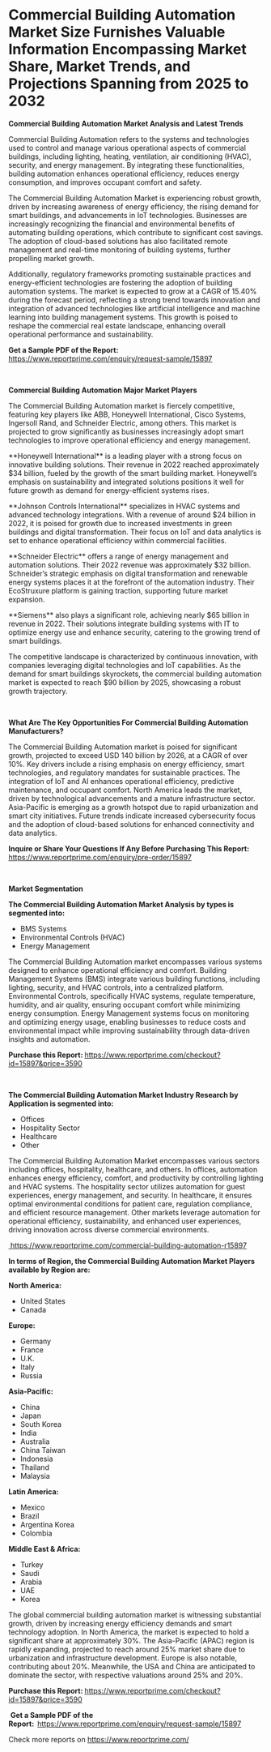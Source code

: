 <p><h1>Commercial Building Automation Market Size Furnishes Valuable Information Encompassing Market Share, Market Trends, and Projections Spanning from 2025 to 2032</h1></p><p><strong>Commercial Building Automation Market Analysis and Latest Trends</strong></p>
<p><p>Commercial Building Automation refers to the systems and technologies used to control and manage various operational aspects of commercial buildings, including lighting, heating, ventilation, air conditioning (HVAC), security, and energy management. By integrating these functionalities, building automation enhances operational efficiency, reduces energy consumption, and improves occupant comfort and safety.</p><p>The Commercial Building Automation Market is experiencing robust growth, driven by increasing awareness of energy efficiency, the rising demand for smart buildings, and advancements in IoT technologies. Businesses are increasingly recognizing the financial and environmental benefits of automating building operations, which contribute to significant cost savings. The adoption of cloud-based solutions has also facilitated remote management and real-time monitoring of building systems, further propelling market growth.</p><p>Additionally, regulatory frameworks promoting sustainable practices and energy-efficient technologies are fostering the adoption of building automation systems. The market is expected to grow at a CAGR of 15.40% during the forecast period, reflecting a strong trend towards innovation and integration of advanced technologies like artificial intelligence and machine learning into building management systems. This growth is poised to reshape the commercial real estate landscape, enhancing overall operational performance and sustainability.</p></p>
<p><strong>Get a Sample PDF of the Report:&nbsp;</strong> <a href="https://www.reportprime.com/enquiry/request-sample/15897?utm_campaign=2733&utm_medium=2&utm_source=Github&utm_content=ia&utm_term=20032025&utm_id=commercial-building-automation">https://www.reportprime.com/enquiry/request-sample/15897</a></p>
<p>&nbsp;</p>
<p><strong>Commercial Building Automation Major Market Players</strong></p>
<p><p>The Commercial Building Automation market is fiercely competitive, featuring key players like ABB, Honeywell International, Cisco Systems, Ingersoll Rand, and Schneider Electric, among others. This market is projected to grow significantly as businesses increasingly adopt smart technologies to improve operational efficiency and energy management.</p><p>**Honeywell International** is a leading player with a strong focus on innovative building solutions. Their revenue in 2022 reached approximately $34 billion, fueled by the growth of the smart building market. Honeywell’s emphasis on sustainability and integrated solutions positions it well for future growth as demand for energy-efficient systems rises.</p><p>**Johnson Controls International** specializes in HVAC systems and advanced technology integrations. With a revenue of around $24 billion in 2022, it is poised for growth due to increased investments in green buildings and digital transformation. Their focus on IoT and data analytics is set to enhance operational efficiency within commercial facilities.</p><p>**Schneider Electric** offers a range of energy management and automation solutions. Their 2022 revenue was approximately $32 billion. Schneider’s strategic emphasis on digital transformation and renewable energy systems places it at the forefront of the automation industry. Their EcoStruxure platform is gaining traction, supporting future market expansion.</p><p>**Siemens** also plays a significant role, achieving nearly $65 billion in revenue in 2022. Their solutions integrate building systems with IT to optimize energy use and enhance security, catering to the growing trend of smart buildings.</p><p>The competitive landscape is characterized by continuous innovation, with companies leveraging digital technologies and IoT capabilities. As the demand for smart buildings skyrockets, the commercial building automation market is expected to reach $90 billion by 2025, showcasing a robust growth trajectory.</p></p>
<p>&nbsp;</p>
<p><strong>What Are The Key Opportunities For Commercial Building Automation Manufacturers?</strong></p>
<p><p>The Commercial Building Automation market is poised for significant growth, projected to exceed USD 140 billion by 2026, at a CAGR of over 10%. Key drivers include a rising emphasis on energy efficiency, smart technologies, and regulatory mandates for sustainable practices. The integration of IoT and AI enhances operational efficiency, predictive maintenance, and occupant comfort. North America leads the market, driven by technological advancements and a mature infrastructure sector. Asia-Pacific is emerging as a growth hotspot due to rapid urbanization and smart city initiatives. Future trends indicate increased cybersecurity focus and the adoption of cloud-based solutions for enhanced connectivity and data analytics.</p></p>
<p><strong>Inquire or Share Your Questions If Any Before Purchasing This Report:</strong> <a href="https://www.reportprime.com/enquiry/pre-order/15897?utm_campaign=2733&utm_medium=2&utm_source=Github&utm_content=ia&utm_term=20032025&utm_id=commercial-building-automation">https://www.reportprime.com/enquiry/pre-order/15897</a></p>
<p>&nbsp;</p>
<p><strong>Market Segmentation</strong></p>
<p><strong>The Commercial Building Automation Market Analysis by types is segmented into:</strong></p>
<p><ul><li>BMS Systems</li><li>Environmental Controls (HVAC)</li><li>Energy Management</li></ul></p>
<p><p>The Commercial Building Automation market encompasses various systems designed to enhance operational efficiency and comfort. Building Management Systems (BMS) integrate various building functions, including lighting, security, and HVAC controls, into a centralized platform. Environmental Controls, specifically HVAC systems, regulate temperature, humidity, and air quality, ensuring occupant comfort while minimizing energy consumption. Energy Management systems focus on monitoring and optimizing energy usage, enabling businesses to reduce costs and environmental impact while improving sustainability through data-driven insights and automation.</p></p>
<p><strong>Purchase this Report:&nbsp;</strong><a href="https://www.reportprime.com/checkout?id=15897&price=3590&utm_campaign=2733&utm_medium=2&utm_source=Github&utm_content=ia&utm_term=20032025&utm_id=commercial-building-automation">https://www.reportprime.com/checkout?id=15897&price=3590</a></p>
<p>&nbsp;</p>
<p><strong>The Commercial Building Automation Market Industry Research by Application is segmented into:</strong></p>
<p><ul><li>Offices</li><li>Hospitality Sector</li><li>Healthcare</li><li>Other</li></ul></p>
<p><p>The Commercial Building Automation Market encompasses various sectors including offices, hospitality, healthcare, and others. In offices, automation enhances energy efficiency, comfort, and productivity by controlling lighting and HVAC systems. The hospitality sector utilizes automation for guest experiences, energy management, and security. In healthcare, it ensures optimal environmental conditions for patient care, regulation compliance, and efficient resource management. Other markets leverage automation for operational efficiency, sustainability, and enhanced user experiences, driving innovation across diverse commercial environments.</p></p>
<p><a href="https://www.reportprime.com/commercial-building-automation-r15897?utm_campaign=2733&utm_medium=2&utm_source=Github&utm_content=ia&utm_term=20032025&utm_id=commercial-building-automation">&nbsp;https://www.reportprime.com/commercial-building-automation-r15897</a></p>
<p><strong>In terms of Region, the Commercial Building Automation Market Players available by Region are:</strong></p>
<p>
    <p> <strong> North America: </strong>
        <ul>
            <li>United States</li>
            <li>Canada</li>
        </ul>
        </p> 
    <p> <strong> Europe: </strong>
        <ul>
            <li>Germany</li>
            <li>France</li>
            <li>U.K.</li>
            <li>Italy</li>
            <li>Russia</li>
        </ul>
        </p> 
    <p> <strong> Asia-Pacific: </strong>
        <ul>
            <li>China</li>
            <li>Japan</li>
            <li>South Korea</li>
            <li>India</li>
            <li>Australia</li>
            <li>China Taiwan</li>
            <li>Indonesia</li>
            <li>Thailand</li>
            <li>Malaysia</li>
        </ul>
        </p> 
    <p> <strong> Latin America: </strong>
        <ul>
            <li>Mexico</li>
            <li>Brazil</li>
            <li>Argentina Korea</li>
            <li>Colombia</li>
        </ul>
        </p> 
    <p> <strong> Middle East & Africa: </strong>
        <ul>
            <li>Turkey</li>
            <li>Saudi</li>
            <li>Arabia</li>
            <li>UAE</li>
            <li>Korea</li>
        </ul>
    </p>
    </p>
<p><p>The global commercial building automation market is witnessing substantial growth, driven by increasing energy efficiency demands and smart technology adoption. In North America, the market is expected to hold a significant share at approximately 30%. The Asia-Pacific (APAC) region is rapidly expanding, projected to reach around 25% market share due to urbanization and infrastructure development. Europe is also notable, contributing about 20%. Meanwhile, the USA and China are anticipated to dominate the sector, with respective valuations around 25% and 20%.</p></p>
<p><strong>Purchase this Report: </strong><a href="https://www.reportprime.com/checkout?id=15897&price=3590&utm_campaign=2733&utm_medium=2&utm_source=Github&utm_content=ia&utm_term=20032025&utm_id=commercial-building-automation">https://www.reportprime.com/checkout?id=15897&price=3590</a></p>
<p>&nbsp;<strong>Get a Sample PDF of the Report:&nbsp;&nbsp;</strong><a href="https://www.reportprime.com/enquiry/request-sample/15897?utm_campaign=2733&utm_medium=2&utm_source=Github&utm_content=ia&utm_term=20032025&utm_id=commercial-building-automation">https://www.reportprime.com/enquiry/request-sample/15897</a></p>
<p><strong></strong></p>
<p>Check more reports on <a href="https://www.reportprime.com/?utm_campaign=2733&utm_medium=2&utm_source=Github&utm_content=ia&utm_term=20032025&utm_id=commercial-building-automation">https://www.reportprime.com/</a></p>